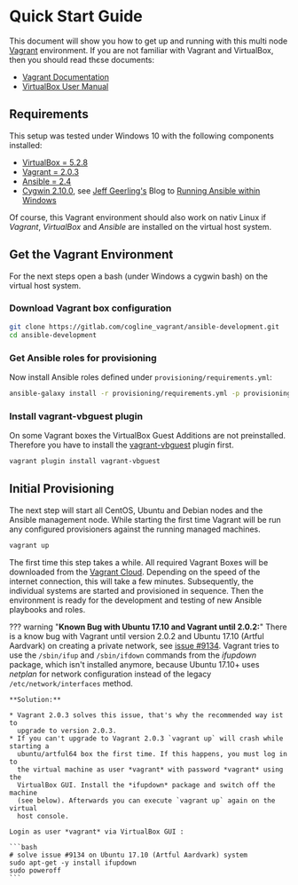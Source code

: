 # Quick Start Guide

This document will show you how to get up and running with this multi node
[Vagrant](https://www.vagrantup.com/ "Vagrant") environment. If you are not
familiar with Vagrant and  VirtualBox, then you should read thєse documents:

* [Vagrant Documentation](https://www.vagrantup.com/docs/index.html "Vagrant Documentation")
* [VirtualBox User Manual](https://www.virtualbox.org/manual/ "VirtualBox User Manual")


## Requirements

This setup was tested under Windows 10 with the following components installed:

* [VirtualBox = 5.2.8](https://www.virtualbox.org/)
* [Vagrant = 2.0.3](https://www.vagrantup.com/)
* [Ansible = 2.4](http://docs.ansible.com/ansible/)
* [Cygwin 2.10.0](https://www.cygwin.com/), see [Jeff Geerling's](https://www.jeffgeerling.com/) Blog to [Running Ansible within Windows](http://www.jeffgeerling.com/blog/running-ansible-within-windows)

Of course, this Vagrant environment should also work on nativ Linux if
*Vagrant*, *VirtualBox* and *Ansible* are installed on the virtual host system.


## Get the Vagrant Environment

For the next steps open a bash (under Windows a cygwin bash) on the virtual host system.

### Download Vagrant box configuration

```bash
git clone https://gitlab.com/cogline_vagrant/ansible-development.git
cd ansible-development
```

### Get Ansible roles for provisioning

Now install Ansible roles defined under `provisioning/requirements.yml`:

```bash
ansible-galaxy install -r provisioning/requirements.yml -p provisioning/roles
```

### Install vagrant-vbguest plugin

On some Vagrant boxes the VirtualBox Guest Additions are not preinstalled.
Therefore you have to install the
[vagrant-vbguest](https://github.com/dotless-de/vagrant-vbguest "vagrant-vbguest")
plugin first.

```bash
vagrant plugin install vagrant-vbguest
```

## Initial Provisioning

The next step will start all CentOS, Ubuntu and Debian nodes and the Ansible
management node. While starting the first time Vagrant will be run any
configured provisioners against the running managed machines.

```bash
vagrant up
```

The first time this step takes a while. All required Vagrant Boxes will be
downloaded from the [Vagrant Cloud](https://app.vagrantup.com/boxes/search "Vagrant Cloud").
Depending on the speed of the internet connection, this will take a few minutes.
Subsequently, the individual systems are started and provisioned in sequence.
Then the environment is ready for the development and testing of new Ansible
playbooks and roles.


??? warning "**Known Bug with Ubuntu 17.10 and Vagrant until 2.0.2:**"
    There is a know bug with Vagrant until version 2.0.2 and Ubuntu 17.10
    (Artful Aardvark) on creating a private network, see
    [issue #9134](https://github.com/hashicorp/vagrant/issues/9134). Vagrant
    tries to use the `/sbin/ifup` and `/sbin/ifdown` commands from the
    *ifupdown* package, which isn't installed anymore, because Ubuntu 17.10+
    uses *netplan* for network configuration instead of the legacy
    `/etc/network/interfaces` method.

    **Solution:**

    * Vagrant 2.0.3 solves this issue, that's why the recommended way ist to
      upgrade to version 2.0.3.
    * If you can't upgrade to Vagrant 2.0.3 `vagrant up` will crash while starting a
      ubuntu/artful64 box the first time. If this happens, you must log in to
      the virtual machine as user *vagrant* with password *vagrant* using the
      VirtualBox GUI. Install the *ifupdown* package and switch off the machine
      (see below). Afterwards you can execute `vagrant up` again on the virtual
      host console.

    Login as user *vagrant* via VirtualBox GUI :
    
    ```bash
    # solve issue #9134 on Ubuntu 17.10 (Artful Aardvark) system
    sudo apt-get -y install ifupdown
    sudo poweroff
    ```

